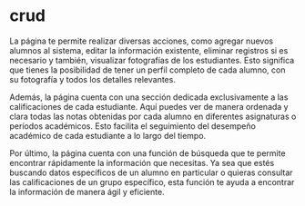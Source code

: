 # crud
La página te permite realizar diversas acciones, como agregar nuevos alumnos al sistema, editar la información existente, eliminar registros si es necesario y también, visualizar fotografías de los estudiantes. Esto significa que tienes la posibilidad de tener un perfil completo de cada alumno, con su fotografía y todos los detalles relevantes.

Además, la página cuenta con una sección dedicada exclusivamente a las calificaciones de cada estudiante. Aquí puedes ver de manera ordenada y clara todas las notas obtenidas por cada alumno en diferentes asignaturas o períodos académicos. Esto facilita el seguimiento del desempeño académico de cada estudiante a lo largo del tiempo.

Por último, la página cuenta con una función de búsqueda que te permite encontrar rápidamente la información que necesitas. Ya sea que estés buscando datos específicos de un alumno en particular o quieras consultar las calificaciones de un grupo específico, esta función te ayuda a encontrar la información de manera ágil y eficiente.
